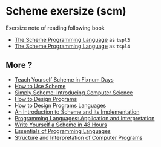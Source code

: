 # Scheme exersize (scm)

Exersize note of reading following book

* [The Scheme Programming Language](http://www.scheme.com/tspl3/) as `tspl3`
* [The Scheme Programming Language](http://www.scheme.com/tspl4/) as `tspl4`


## More ?

* [Teach Yourself Scheme in Fixnum Days](http://www.ccs.neu.edu/home/dorai/t-y-scheme/t-y-scheme.html)
* [How to Use Scheme](http://www.htus.org/Book/2001-11-13/)
* [Simply Scheme: Introducing Computer Science](http://www.eecs.berkeley.edu/~bh/ss-toc2.html)
* [How to Design Programs](http://www.htdp.org/2003-09-26/Book/)
* [How to Design Programs Languages](http://docs.racket-lang.org/htdp-langs/index.html)
* [An Introduction to Scheme and its Implementation](ftp://ftp.cs.utexas.edu/pub/garbage/cs345/schintro-v14/schintro_toc.html)
* [Programming Languages: Application and Interpretation](http://cs.brown.edu/courses/cs173/2012/book/)
* [Write Yourself a Scheme in 48 Hours](http://en.wikibooks.org/wiki/Write_Yourself_a_Scheme_in_48_Hours)
* [Essentials of Programming Languages](http://www.eopl3.com/)
* [Structure and Interpretation of Computer Programs](http://mitpress.mit.edu/sicp/full-text/book/book.html)
